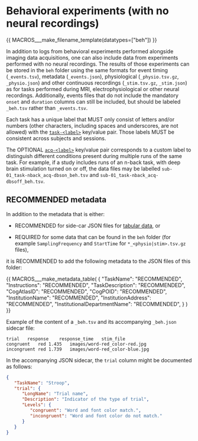 # Behavioral experiments (with no neural recordings)

{{ MACROS___make_filename_template(datatypes=["beh"]) }}

In addition to logs from behavioral experiments performed alongside imaging data
acquisitions, one can also include data from experiments performed with no neural
recordings.
The results of those experiments can be stored in the `beh` folder using the same
formats for event timing (`_events.tsv`), metadata (`_events.json`),
physiological (`_physio.tsv.gz`, `_physio.json`)
and other continuous recordings (`_stim.tsv.gz`, `_stim.json`)
as for tasks performed during MRI, electrophysiological or other neural recordings.
Additionally, events files that do not include the mandatory `onset` and
`duration` columns can still be included, but should be labeled `_beh.tsv`
rather than `_events.tsv`.

Each task has a unique label that MUST only consist of letters and/or numbers
(other characters, including spaces and underscores, are not allowed) with the
[`task-<label>`](../99-appendices/09-entities.md#task) key/value pair.
Those labels MUST be consistent across subjects and sessions.

The OPTIONAL [`acq-<label>`](../99-appendices/09-entities.md#acq) key/value pair corresponds to a custom label to
distinguish different conditions present during multiple runs of the same task.
For example, if a study includes runs of an n-back task, with deep brain
stimulation turned on or off, the data files may be labelled
`sub-01_task-nback_acq-dbson_beh.tsv` and `sub-01_task-nback_acq-dbsoff_beh.tsv`.

## RECOMMENDED metadata

In addition to the metadata that is either:

- RECOMMENDED for side-car JSON files for [tabular data](../02-common-principles.md#tabular-data), or

- REQUIRED for some data that can be found in the `beh` folder
(for example `SamplingFrequency` and `StartTime` for `*_<physio|stim>.tsv.gz` files),

it is RECOMMENDED to add the following metadata to the JSON files of this folder:

{{ MACROS___make_metadata_table(
   {
      "TaskName": "RECOMMENDED",
      "Instructions": "RECOMMENDED",
      "TaskDescription": "RECOMMENDED",
      "CogAtlasID": "RECOMMENDED",
      "CogPOID": "RECOMMENDED",
      "InstitutionName": "RECOMMENDED",
      "InstitutionAddress": "RECOMMENDED",
      "InstitutionalDepartmentName": "RECOMMENDED",
   }
) }}

Example of the content of a `_beh.tsv` and its accompanying `_beh.json` sidecar file:

```Text
trial	response	response_time	stim_file
congruent	red	1.435	images/word-red_color-red.jpg
incongruent	red	1.739	images/word-red_color-blue.jpg
```

In the accompanying JSON sidecar, the `trial` column might be documented as follows:

```JSON
{
   "TaskName": "Stroop",
   "trial": {
      "LongName": "Trial name",
      "Description": "Indicator of the type of trial",
      "Levels": {
         "congruent": "Word and font color match.",
         "incongruent": "Word and font color do not match."
      }
   }
}
```
